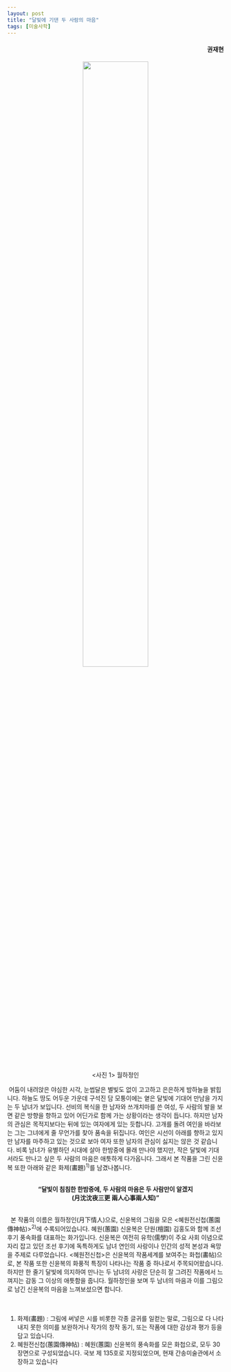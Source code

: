 ```yaml
---
layout: post
title: "달빛에 기댄 두 사람의 마음"
tags: [미술사학]
---
```


<h4><div style="text-align:right"><b>권재현</b></div></h4>

<center><figure><img src="https://user-images.githubusercontent.com/64909586/155538870-63b15eac-cc58-4b43-a287-2be3d1aed6fa.png?raw=true" width="60%" height="60%"><figcaption><사진 1> 월하정인</figcaption></figure></center>

&nbsp;어둠이 내려앉은 야심한 시각, 눈썹달은 별빛도 없이 고고하고 은은하게 밤하늘을 밝힙니다. 하늘도 땅도 어두운 가운데 구석진 담 모퉁이에는 옅은 달빛에 기대어 만남을 가지는 두 남녀가 보입니다. 선비의 복식을 한 남자와 쓰개치마를 쓴 여성, 두 사람의 발을 보면 같은 방향을 향하고 있어 어딘가로 함께 가는 상황이라는 생각이 듭니다. 하지만 남자의 관심은 목적지보다는 뒤에 있는 여자에게 있는 듯합니다. 고개를 돌려 여인을 바라보는 그는 그녀에게 줄 무언가를 찾아 품속을 뒤집니다. 여인은 시선이 아래를 향하고 있지만 남자를 마주하고 있는 것으로 보아 여자 또한 남자의 관심이 싫지는 않은 것 같습니다. 비록 남녀가 유별하던 시대에 살아 한밤중에 몰래 만나야 했지만, 작은 달빛에 기대서라도 만나고 싶은 두 사람의 마음은 애틋하게 다가옵니다. 그래서 본 작품을 그린 신윤복 또한 아래와 같은 화제(畵題)<sup>1)</sup>를 남겼나봅니다.  

<br>
<center><b>“달빛이 침침한 한밤중에, 두 사람의 마음은 두 사람만이 알겠지
<br> (月沈沈夜三更 兩人心事兩人知)”</b></center>
<br>

&nbsp;  본 작품의 이름은 월하정인(月下情人)으로, 신윤복의 그림을 모은 <혜원전신첩(蕙園傳神帖)><sup>2)</sup>에 수록되어있습니다. 혜원(蕙園) 신윤복은 단원(檀園) 김홍도와 함께 조선 후기 풍속화를 대표하는 화가입니다. 신윤복은 여전히 유학(儒學)이 주요 사회 이념으로 자리 잡고 있던 조선 후기에 독특하게도 남녀 연인의 사랑이나 인간의 성적 본성과 욕망을 주제로 다루었습니다. <혜원전신첩>은 신윤복의 작품세계를 보여주는 화첩(畵帖)으로, 본 작품 또한 신윤복의 화풍적 특징이 나타나는 작품 중 하나로서 주목되어왔습니다. 하지만 한 줄기 달빛에 의지하여 만나는 두 남녀의 사랑은 단순히 잘 그려진 작품에서 느껴지는 감동 그 이상의 애틋함을 줍니다. 월하정인을 보며 두 남녀의 마음과 이를 그림으로 남긴 신윤복의 마음을 느껴보셨으면 합니다.
<br>
<br>
<br>
1) 화제(畵題) : 그림에 써넣은 시를 비롯한 각종 글귀를 일컫는 말로, 그림으로 다 나타내지 못한 의미를 보완하거나 작가의 창작 동기, 또는 작품에 대한 감상과 평가 등을 담고 있습니다.<br>
2) 혜원전신첩(蕙園傳神帖) : 혜원(蕙園) 신윤복의 풍속화를 모은 화첩으로, 모두 30장면으로 구성되었습니다. 국보 제 135호로 지정되었으며, 현재 간송미술관에서 소장하고 있습니다
